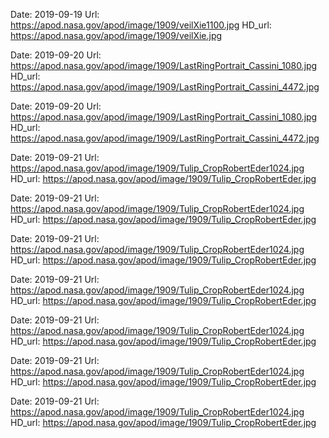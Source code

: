 Date: 2019-09-19
	Url: https://apod.nasa.gov/apod/image/1909/veilXie1100.jpg
	HD_url: https://apod.nasa.gov/apod/image/1909/veilXie.jpg

Date: 2019-09-20
	Url: https://apod.nasa.gov/apod/image/1909/LastRingPortrait_Cassini_1080.jpg
	HD_url: https://apod.nasa.gov/apod/image/1909/LastRingPortrait_Cassini_4472.jpg

Date: 2019-09-20
	Url: https://apod.nasa.gov/apod/image/1909/LastRingPortrait_Cassini_1080.jpg
	HD_url: https://apod.nasa.gov/apod/image/1909/LastRingPortrait_Cassini_4472.jpg

Date: 2019-09-21
	Url: https://apod.nasa.gov/apod/image/1909/Tulip_CropRobertEder1024.jpg
	HD_url: https://apod.nasa.gov/apod/image/1909/Tulip_CropRobertEder.jpg

Date: 2019-09-21
	Url: https://apod.nasa.gov/apod/image/1909/Tulip_CropRobertEder1024.jpg
	HD_url: https://apod.nasa.gov/apod/image/1909/Tulip_CropRobertEder.jpg

Date: 2019-09-21
	Url: https://apod.nasa.gov/apod/image/1909/Tulip_CropRobertEder1024.jpg
	HD_url: https://apod.nasa.gov/apod/image/1909/Tulip_CropRobertEder.jpg

Date: 2019-09-21
	Url: https://apod.nasa.gov/apod/image/1909/Tulip_CropRobertEder1024.jpg
	HD_url: https://apod.nasa.gov/apod/image/1909/Tulip_CropRobertEder.jpg

Date: 2019-09-21
	Url: https://apod.nasa.gov/apod/image/1909/Tulip_CropRobertEder1024.jpg
	HD_url: https://apod.nasa.gov/apod/image/1909/Tulip_CropRobertEder.jpg

Date: 2019-09-21
	Url: https://apod.nasa.gov/apod/image/1909/Tulip_CropRobertEder1024.jpg
	HD_url: https://apod.nasa.gov/apod/image/1909/Tulip_CropRobertEder.jpg

Date: 2019-09-21
	Url: https://apod.nasa.gov/apod/image/1909/Tulip_CropRobertEder1024.jpg
	HD_url: https://apod.nasa.gov/apod/image/1909/Tulip_CropRobertEder.jpg

